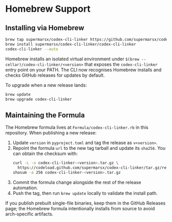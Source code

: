 # Homebrew Support

## Installing via Homebrew

```bash
brew tap supermarsx/codex-cli-linker https://github.com/supermarsx/codex-cli-linker
brew install supermarsx/codex-cli-linker/codex-cli-linker
codex-cli-linker --auto
```

Homebrew installs an isolated virtual environment under `$(brew --cellar)/codex-cli-linker/<version>`
that exposes the `codex-cli-linker` entry point on your PATH. The CLI now recognises
Homebrew installs and checks GitHub releases for updates by default.

To upgrade when a new release lands:

```bash
brew update
brew upgrade codex-cli-linker
```

## Maintaining the Formula

The Homebrew formula lives at `Formula/codex-cli-linker.rb` in this repository. When
publishing a new release:

1. Update `version` in `pyproject.toml` and tag the release as `v<version>`.
2. Repoint the formula `url` to the new tag tarball and update its `sha256`.
   You can obtain the checksum with:
   ```bash
   curl -L -o codex-cli-linker-<version>.tar.gz \
     https://codeload.github.com/supermarsx/codex-cli-linker/tar.gz/refs/tags/v<version>
   shasum -a 256 codex-cli-linker-<version>.tar.gz
   ```
3. Commit the formula change alongside the rest of the release automation.
4. Push the tag, then run `brew update` locally to validate the install path.

If you publish prebuilt single-file binaries, keep them in the GitHub Releases page; the
Homebrew formula intentionally installs from source to avoid arch-specific artifacts.
